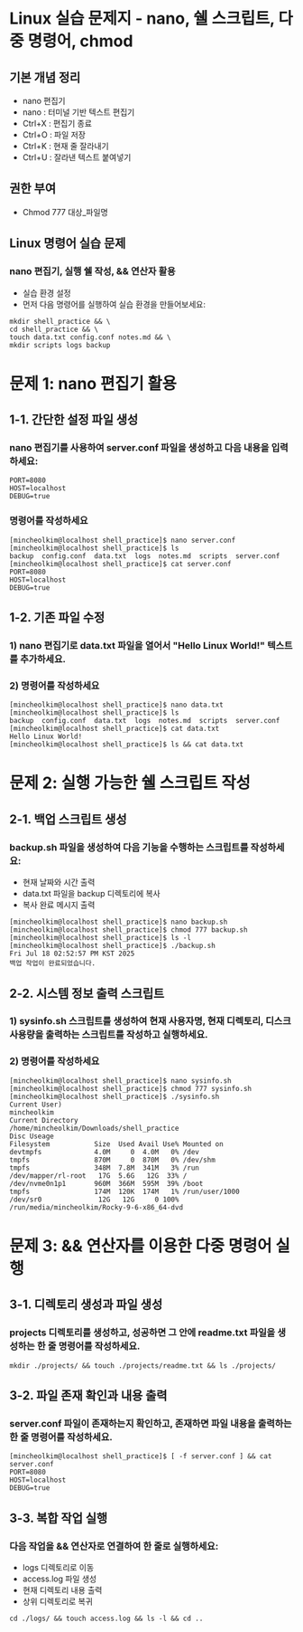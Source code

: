 # Linux 실습 문제지 - nano, 쉘 스크립트, 다중 명령어, chmod
## 기본 개념 정리
- nano 편집기
- nano : 터미널 기반 텍스트 편집기
- Ctrl+X : 편집기 종료
- Ctrl+O : 파일 저장
- Ctrl+K : 현재 줄 잘라내기
- Ctrl+U : 잘라낸 텍스트 붙여넣기
## 권한 부여
- Chmod 777 대상_파일명

## Linux 명령어 실습 문제
### nano 편집기, 실행 쉘 작성, && 연산자 활용
- 실습 환경 설정
- 먼저 다음 명령어를 실행하여 실습 환경을 만들어보세요:
```shell
mkdir shell_practice && \
cd shell_practice && \
touch data.txt config.conf notes.md && \
mkdir scripts logs backup
```

# 문제 1: nano 편집기 활용
## 1-1. 간단한 설정 파일 생성
### nano 편집기를 사용하여 server.conf 파일을 생성하고 다음 내용을 입력하세요:
```
PORT=8080
HOST=localhost
DEBUG=true
```
### 명령어를 작성하세요
```shell
[mincheolkim@localhost shell_practice]$ nano server.conf
[mincheolkim@localhost shell_practice]$ ls
backup  config.conf  data.txt  logs  notes.md  scripts  server.conf
[mincheolkim@localhost shell_practice]$ cat server.conf
PORT=8080
HOST=localhost
DEBUG=true
```
## 1-2. 기존 파일 수정
### 1) nano 편집기로 data.txt 파일을 열어서 "Hello Linux World!" 텍스트를 추가하세요.
### 2) 명령어를 작성하세요
```shell
[mincheolkim@localhost shell_practice]$ nano data.txt
[mincheolkim@localhost shell_practice]$ ls
backup  config.conf  data.txt  logs  notes.md  scripts  server.conf
[mincheolkim@localhost shell_practice]$ cat data.txt
Hello Linux World!
[mincheolkim@localhost shell_practice]$ ls && cat data.txt
```

# 문제 2: 실행 가능한 쉘 스크립트 작성
## 2-1. 백업 스크립트 생성
### backup.sh 파일을 생성하여 다음 기능을 수행하는 스크립트를 작성하세요:
- 현재 날짜와 시간 출력
- data.txt 파일을 backup 디렉토리에 복사
- 복사 완료 메시지 출력
```shell
[mincheolkim@localhost shell_practice]$ nano backup.sh
[mincheolkim@localhost shell_practice]$ chmod 777 backup.sh
[mincheolkim@localhost shell_practice]$ ls -l
[mincheolkim@localhost shell_practice]$ ./backup.sh
Fri Jul 18 02:52:57 PM KST 2025
백업 작업이 완료되었습니다.
```
## 2-2. 시스템 정보 출력 스크립트
### 1) sysinfo.sh 스크립트를 생성하여 현재 사용자명, 현재 디렉토리, 디스크 사용량을 출력하는 스크립트를 작성하고 실행하세요.
### 2) 명령어를 작성하세요
```shell
[mincheolkim@localhost shell_practice]$ nano sysinfo.sh
[mincheolkim@localhost shell_practice]$ chmod 777 sysinfo.sh
[mincheolkim@localhost shell_practice]$ ./sysinfo.sh
Current User)
mincheolkim
Current Directory
/home/mincheolkim/Downloads/shell_practice
Disc Useage
Filesystem           Size  Used Avail Use% Mounted on
devtmpfs             4.0M     0  4.0M   0% /dev
tmpfs                870M     0  870M   0% /dev/shm
tmpfs                348M  7.8M  341M   3% /run
/dev/mapper/rl-root   17G  5.6G   12G  33% /
/dev/nvme0n1p1       960M  366M  595M  39% /boot
tmpfs                174M  120K  174M   1% /run/user/1000
/dev/sr0              12G   12G     0 100% /run/media/mincheolkim/Rocky-9-6-x86_64-dvd
```

# 문제 3: && 연산자를 이용한 다중 명령어 실행
## 3-1. 디렉토리 생성과 파일 생성
### projects 디렉토리를 생성하고, 성공하면 그 안에 readme.txt 파일을 생성하는 한 줄 명령어를 작성하세요.
```shell
mkdir ./projects/ && touch ./projects/readme.txt && ls ./projects/
```
## 3-2. 파일 존재 확인과 내용 출력
### server.conf 파일이 존재하는지 확인하고, 존재하면 파일 내용을 출력하는 한 줄 명령어를 작성하세요.
```shell
[mincheolkim@localhost shell_practice]$ [ -f server.conf ] && cat server.conf
PORT=8080
HOST=localhost
DEBUG=true
```
## 3-3. 복합 작업 실행
### 다음 작업을 && 연산자로 연결하여 한 줄로 실행하세요:
- logs 디렉토리로 이동
- access.log 파일 생성
- 현재 디렉토리 내용 출력
- 상위 디렉토리로 복귀
```shell
cd ./logs/ && touch access.log && ls -l && cd ..
```



